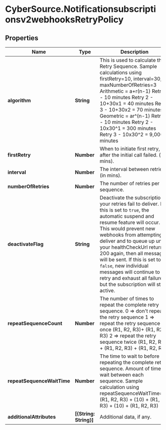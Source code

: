 # CyberSource.Notificationsubscriptionsv2webhooksRetryPolicy

## Properties
Name | Type | Description | Notes
------------ | ------------- | ------------- | -------------
**algorithm** | **String** | This is used to calculate the Retry Sequence.  Sample calculations using firstRetry=10, interval=30, maxNumberOfRetries=3 Arithmetic = a+r(n-1) Retry 1 - 10 minutes Retry 2 - 10+30x1 = 40 minutes Retry 3 - 10+30x2 = 70 minutes  Geometric = ar^(n-1) Retry 1 - 10 minutes Retry 2 - 10x30^1 = 300 minutes Retry 3 - 10x30^2 = 9,000 minutes  | [optional] 
**firstRetry** | **Number** | When to initiate first retry, after the initial call failed. (in mins). | [optional] 
**interval** | **Number** | The interval between retries (in mins). | [optional] 
**numberOfRetries** | **Number** | The number of retries per sequence. | [optional] 
**deactivateFlag** | **String** | Deactivate the subscription if your retries fail to deliver.  If this is set to `true`, the automatic suspend and resume feature will occur. This would prevent new webhooks from attempting to deliver and to queue up until your healthCheckUrl returns 200 again, then all messages will be sent.  If this is set to `false`, new individual messages will continue to retry and exhaust all failures, but the subscription will stay active.  | [optional] 
**repeatSequenceCount** | **Number** | The number of times to repeat the complete retry sequence. 0 => don't repeat the retry sequence 1 => repeat the retry sequence once (R1, R2, R3)+ (R1, R2, R3) 2 => repeat the retry sequence twice (R1, R2, R3) + (R1, R2, R3) + (R1, R2, R3)  | [optional] 
**repeatSequenceWaitTime** | **Number** | The time to wait to before repeating the complete retry sequence. Amount of time to wait between each sequence. Sample calculation using repeatSequenceWaitTime=10 (R1, R2, R3) + (10) + (R1, R2, R3) + (10) + (R1, R2, R3)  | [optional] 
**additionalAttributes** | **[{String: String}]** | Additional data, if any. | [optional] 


